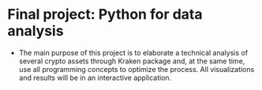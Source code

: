 # Final project: Python for data analysis
- The main purpose of this project is to elaborate a technical analysis of several crypto assets through Kraken package and, at the same time, use all programming concepts to optimize the process. All visualizations and results will be in an interactive application. 